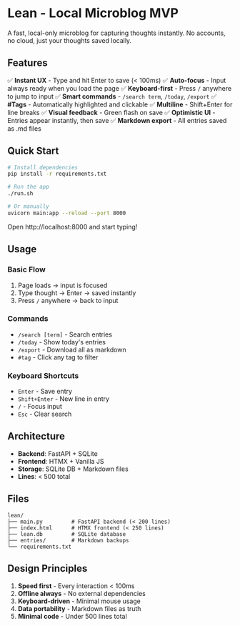# Lean - Local Microblog MVP

A fast, local-only microblog for capturing thoughts instantly. No accounts, no cloud, just your thoughts saved locally.

## Features

✅ **Instant UX** - Type and hit Enter to save (< 100ms)
✅ **Auto-focus** - Input always ready when you load the page
✅ **Keyboard-first** - Press `/` anywhere to jump to input
✅ **Smart commands** - `/search term`, `/today`, `/export`
✅ **#Tags** - Automatically highlighted and clickable
✅ **Multiline** - Shift+Enter for line breaks
✅ **Visual feedback** - Green flash on save
✅ **Optimistic UI** - Entries appear instantly, then save
✅ **Markdown export** - All entries saved as .md files

## Quick Start

```bash
# Install dependencies
pip install -r requirements.txt

# Run the app
./run.sh

# Or manually
uvicorn main:app --reload --port 8000
```

Open http://localhost:8000 and start typing!

## Usage

### Basic Flow
1. Page loads → input is focused
2. Type thought → Enter → saved instantly
3. Press `/` anywhere → back to input

### Commands
- `/search [term]` - Search entries
- `/today` - Show today's entries
- `/export` - Download all as markdown
- `#tag` - Click any tag to filter

### Keyboard Shortcuts
- `Enter` - Save entry
- `Shift+Enter` - New line in entry
- `/` - Focus input
- `Esc` - Clear search

## Architecture

- **Backend**: FastAPI + SQLite
- **Frontend**: HTMX + Vanilla JS
- **Storage**: SQLite DB + Markdown files
- **Lines**: < 500 total

## Files

```
lean/
├── main.py         # FastAPI backend (< 200 lines)
├── index.html      # HTMX frontend (< 250 lines)
├── lean.db         # SQLite database
├── entries/        # Markdown backups
└── requirements.txt
```

## Design Principles

1. **Speed first** - Every interaction < 100ms
2. **Offline always** - No external dependencies
3. **Keyboard-driven** - Minimal mouse usage
4. **Data portability** - Markdown files as truth
5. **Minimal code** - Under 500 lines total